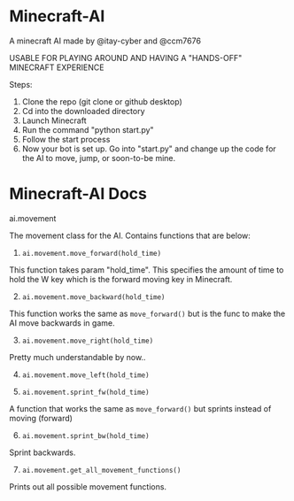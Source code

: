 # Minecraft-AI
A minecraft AI made by @itay-cyber and @ccm7676


USABLE FOR PLAYING AROUND AND HAVING A "HANDS-OFF" MINECRAFT EXPERIENCE


Steps:

1. Clone the repo (git clone or github desktop)
2. Cd into the downloaded directory
3. Launch Minecraft
4. Run the command "python start.py"
5. Follow the start process
6. Now your bot is set up. Go into "start.py" and change up the code for the AI to move, jump, or soon-to-be mine.



# Minecraft-AI Docs

ai.movement

The movement class for the AI. Contains functions that are below:

1. `ai.movement.move_forward(hold_time)`

This function takes param "hold_time". This specifies the amount of time to hold the W key which is the forward moving key in Minecraft.

2. `ai.movement.move_backward(hold_time)`

This function works the same as `move_forward()` but is the func to make the AI move backwards in game.

3. `ai.movement.move_right(hold_time)`

Pretty much understandable by now.. 

4. `ai.movement.move_left(hold_time)`

5. `ai.movement.sprint_fw(hold_time)`

A function that works the same as `move_forward()` but sprints instead of moving (forward)

6. `ai.movement.sprint_bw(hold_time)`

Sprint backwards.

7. `ai.movement.get_all_movement_functions()`

Prints out all possible movement functions. 



